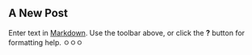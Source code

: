 ## A New Post

Enter text in [Markdown](http://daringfireball.net/projects/markdown/). Use the toolbar above, or click the **?** button for formatting help.
ㅇㅇㅇ